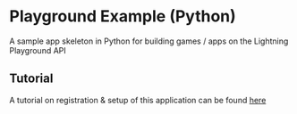 # Playground Example (Python)
A sample app skeleton in Python for building games / apps on the Lightning Playground API

## Tutorial
A tutorial on registration & setup of this application can be found [here](https://www.lightningplayground.co/tutorial)